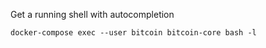 Get a running shell with autocompletion

``` shell
docker-compose exec --user bitcoin bitcoin-core bash -l
```

